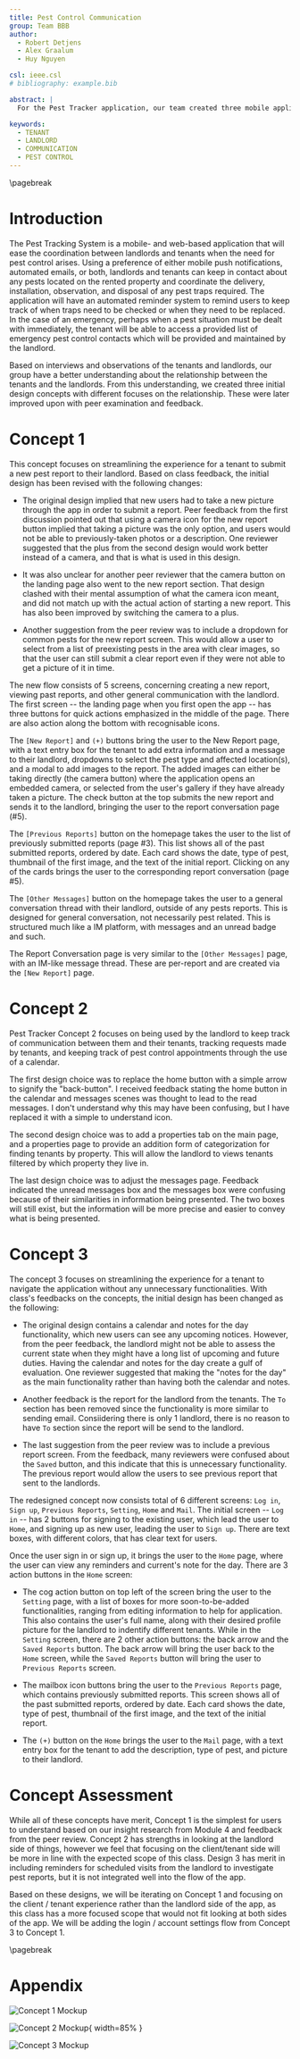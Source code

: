 ```yaml
---
title: Pest Control Communication
group: Team BBB
author:
  - Robert Detjens
  - Alex Graalum
  - Huy Nguyen

csl: ieee.csl
# bibliography: example.bib

abstract: |
  For the Pest Tracker application, our team created three mobile application designs, each focused on the communication between landlords and tenants surrounding the need for pest control. Concept 1 is directed for use by the tenant and focuses on their needs for requesting pest control services from their landlord. The first concept changed some button icons and added features suggested by student feedback. The second concept is focused on use by the landlord for communication between them and their tenants as well as keeping track of pest control appointments and saving communication logs between both parties. This design was reiterated to allow easier communication of information to the user for ease of access and lessened confusion. The third concept focuses on streamlining ease of navigating experience for a tenant, while keeping track of the task through the reminder system. 

keywords:
  - TENANT
  - LANDLORD
  - COMMUNICATION
  - PEST CONTROL
---
```


\pagebreak

# Introduction

The Pest Tracking System is a mobile- and web-based application that will ease the coordination between landlords and tenants when the need for pest control arises. Using a preference of either mobile push notifications, automated emails, or both, landlords and tenants can keep in contact about any pests located on the rented property and coordinate the delivery, installation, observation, and disposal of any pest traps required. The application will have an automated reminder system to remind users to keep track of when traps need to be checked or when they need to be replaced. In the case of an emergency, perhaps when a pest situation must be dealt with immediately, the tenant will be able to access a provided list of emergency pest control contacts which will be provided and maintained by the landlord.

Based on interviews and observations of the tenants and landlords, our group have a better understanding about the relationship between the tenants and the landlords. From this understanding, we created three initial design concepts with different focuses on the relationship. These were later improved upon with peer examination and feedback.

# Concept 1

This concept focuses on streamlining the experience for a tenant to submit a new pest report to their landlord. Based on class feedback, the initial design has been revised with the following changes:

- The original design implied that new users had to take a new picture through the app in order to submit a report. Peer feedback from the first discussion pointed out that using a camera icon for the new report button implied that taking a picture was the only option, and users would not be able to previously-taken photos or a description. One reviewer suggested that the plus from the second design would work better instead of a camera, and that is what is used in this design.

- It was also unclear for another peer reviewer that the camera button on the landing page also went to the new report section. That design clashed with their mental assumption of what the camera icon meant, and did not match up with the actual action of starting a new report. This has also been improved by switching the camera to a plus.

- Another suggestion from the peer review was to include a dropdown for common pests for the new report screen. This would allow a user to select from a list of preexisting pests in the area with clear images, so that the user can still submit a clear report even if they were not able to get a picture of it in time.

The new flow consists of 5 screens, concerning creating a new report, viewing past reports, and other general communication with the landlord. The first screen -- the landing page when you first open the app -- has three buttons for quick actions emphasized in the middle of the page. There are also action along the bottom with recognisable icons.

The `[New Report]` and `(+)` buttons bring the user to the New Report page, with a text entry box for the tenant to add extra information and a message to their landlord, dropdowns to select the pest type and affected location(s), and a modal to add images to the report. The added images can either be taking directly (the camera button) where the application opens an embedded camera, or selected from the user's gallery if they have already taken a picture. The check button at the top submits the new report and sends it to the landlord, bringing the user to the report conversation page (#5).

The `[Previous Reports]` button on the homepage takes the user to the list of previously submitted reports (page #3). This list shows all of the past submitted reports, ordered by date. Each card shows the date, type of pest, thumbnail of the first image, and the text of the initial report. Clicking on any of the cards brings the user to the corresponding report conversation (page #5).

The `[Other Messages]` button on the homepage takes the user to a general conversation thread with their landlord, outside of any pests reports. This is designed for general conversation, not necessarily pest related. This is structured much like a IM platform, with messages and an unread badge and such.

The Report Conversation page is very similar to the `[Other Messages]` page, with an IM-like message thread. These are per-report and are created via the `[New Report]` page.

# Concept 2

Pest Tracker Concept 2 focuses on being used by the landlord to keep track of communication between them and their tenants, tracking requests made by tenants, and keeping track of pest control appointments through the use of a calendar.

The first design choice was to replace the home button with a simple arrow to signify the "back-button". I received feedback stating the home button in the calendar and messages scenes was thought to lead to the read messages. I don't understand why this may have been confusing, but I have replaced it with a simple to understand icon.

The second design choice was to add a properties tab on the main page, and a properties page to provide an addition form of categorization for finding tenants by property. This will allow the landlord to views tenants filtered by which property they live in.

The last design choice was to adjust the messages page. Feedback indicated the unread messages box and the messages box were confusing because of their similarities in information being presented. The two boxes will still exist, but the information will be more precise and easier to convey what is being presented.

# Concept 3

The concept 3 focuses on streamlining the experience for a tenant to navigate the application without any unnecessary functionalities. With class's feedbacks on the concepts, the initial design has been changed as the following:

- The original design contains a calendar and notes for the day functionality, which new users can see any upcoming notices. However, from the peer feedback, the landlord might not be able to assess the current state when they might have a long list of upcoming and future duties. Having the calendar and notes for the day create a gulf of evaluation. One reviewer suggested that making the "notes for the day" as the main functionality rather than having both the calendar and notes.

- Another feedback is the report for the landlord from the tenants. The `To` section has been removed since the functionality is more similar to sending email. Consiidering there is only 1 landlord, there is no reason to have `To` section since the report will be send to the landlord.

- The last suggestion from the peer review was to include a previous report screen. From the feedback, many reviewers were confused about the `Saved` button, and this indicate that this is unnecessary functionality. The previous report would allow the users to see previous report that sent to the landlords.

The redesigned concept now consists total of 6 different screens: `Log in`, `Sign up`, `Previous Reports`, `Setting`, `Home` and `Mail`. The initial screen -- `Log in` -- has 2 buttons for signing to the existing user, which lead the user to `Home`, and signing up as new user, leading the user to `Sign up`. There are text boxes, with different colors, that has clear text for users.

Once the user sign in or sign up, it brings the user to the `Home` page, where the user can view any reminders and current's note for the day. There are 3 action buttons in the `Home` screen:

- The cog action button on top left of the screen bring the user to the `Setting` page, with a list of boxes for more soon-to-be-added functionalities, ranging from editing information to help for application. This also contains the user's full name, along with their desired profile picture for the landlord to indentify different tenants. While in the `Setting` screen, there are 2 other action buttons: the back arrow and the `Saved Reports` button. The back arrow will bring the user back to the `Home` screen, while the `Saved Reports` button will bring the user to `Previous Reports` screen.

- The mailbox icon buttons bring the user to the `Previous Reports` page, which contains previously submitted reports. This screen shows all of the past submitted reports, ordered by date. Each card shows the date, type of pest, thumbnail of the first image, and the text of the initial report.

- The `(+)` button on the `Home` brings the user to the `Mail` page, with a text entry box for the tenant to add the description, type of pest, and picture to their landlord.

# Concept Assessment

While all of these concepts have merit, Concept 1 is the simplest for users to understand based on our insight research from Module 4 and feedback from the peer review. Concept 2 has strengths in looking at the landlord side of things, however we feel that focusing on the client/tenant side will be more in line with the expected scope of this class. Design 3 has merit in including reminders for scheduled visits from the landlord to investigate pest reports, but it is not integrated well into the flow of the app.

Based on these designs, we will be iterating on Concept 1 and focusing on the client / tenant experience rather than the landlord side of the app, as this class has a more focused scope that would not fit looking at both sides of the app. We will be adding the login / account settings flow from Concept 3 to Concept 1.

\pagebreak

# Appendix

![Concept 1 Mockup](images/design1.png)

![Concept 2 Mockup](images/design2.png){ width=85% }

![Concept 3 Mockup](images/design3.png)
